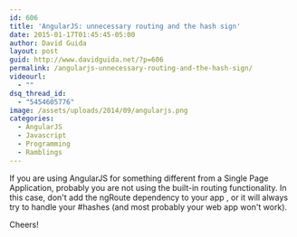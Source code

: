 ```yaml
---
id: 606
title: 'AngularJS: unnecessary routing and the hash sign'
date: 2015-01-17T01:45:45-05:00
author: David Guida
layout: post
guid: http://www.davidguida.net/?p=606
permalink: /angularjs-unnecessary-routing-and-the-hash-sign/
videourl:
  - ""
dsq_thread_id:
  - "5454605776"
image: /assets/uploads/2014/09/angularjs.png
categories:
  - AngularJS
  - Javascript
  - Programming
  - Ramblings
---
```

If you are using AngularJS for something different from a Single Page Application, probably you are not using the built-in routing functionality. In this case, don't add the ngRoute dependency to your app , or it will always try to handle your #hashes (and most probably your web app won't work).

Cheers!

<div class="post-details-footer-widgets">
</div>